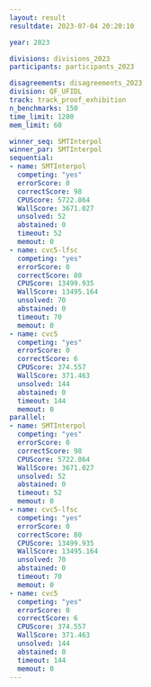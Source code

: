 ```yaml
---
layout: result
resultdate: 2023-07-04 20:20:10

year: 2023

divisions: divisions_2023
participants: participants_2023

disagreements: disagreements_2023
division: QF_UFIDL
track: track_proof_exhibition
n_benchmarks: 150
time_limit: 1200
mem_limit: 60

winner_seq: SMTInterpol
winner_par: SMTInterpol
sequential:
- name: SMTInterpol
  competing: "yes"
  errorScore: 0
  correctScore: 98
  CPUScore: 5722.864
  WallScore: 3671.027
  unsolved: 52
  abstained: 0
  timeout: 52
  memout: 0
- name: cvc5-lfsc
  competing: "yes"
  errorScore: 0
  correctScore: 80
  CPUScore: 13499.935
  WallScore: 13495.164
  unsolved: 70
  abstained: 0
  timeout: 70
  memout: 0
- name: cvc5
  competing: "yes"
  errorScore: 0
  correctScore: 6
  CPUScore: 374.557
  WallScore: 371.463
  unsolved: 144
  abstained: 0
  timeout: 144
  memout: 0
parallel:
- name: SMTInterpol
  competing: "yes"
  errorScore: 0
  correctScore: 98
  CPUScore: 5722.864
  WallScore: 3671.027
  unsolved: 52
  abstained: 0
  timeout: 52
  memout: 0
- name: cvc5-lfsc
  competing: "yes"
  errorScore: 0
  correctScore: 80
  CPUScore: 13499.935
  WallScore: 13495.164
  unsolved: 70
  abstained: 0
  timeout: 70
  memout: 0
- name: cvc5
  competing: "yes"
  errorScore: 0
  correctScore: 6
  CPUScore: 374.557
  WallScore: 371.463
  unsolved: 144
  abstained: 0
  timeout: 144
  memout: 0
---
```

